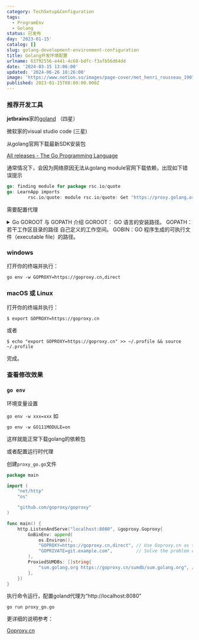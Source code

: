 ```yaml
---
category: TechSetup&Configuration
tags:
  - ProgramEnv
  - Golang
status: 已发布
day: '2023-01-15'
catalog: []
slug: golang-development-environment-configuration
title: Golang开发环境配置
urlname: 63792556-e441-4c68-bdfc-f3afb56d64dd
date: '2024-03-15 13:06:00'
updated: '2024-06-26 18:26:00'
image: 'https://www.notion.so/images/page-cover/met_henri_rousseau_1907.jpg'
published: 2023-01-15T08:00:00.000Z
---
```


### 推荐开发工具


**jetbrains**家的[goland](https://www.jetbrains.com/go/) （四星）


微软家的visual studio code (三星)


从golang官网下载最新SDK安装包


[All releases - The Go Programming Language](https://go.dev/dl/)


通常情况下，会因为网络原因无法从golang  module官网下载依赖，出现如下错误提示


```go
go: finding module for package rsc.io/quote
go: LearnApp imports
        rsc.io/quote: module rsc.io/quote: Get "https://proxy.golang.org/rsc.io/quote/@v/list": dial tcp 172.217.160.113:443: connectex: A connection attempt failed because the connected party did not properly respond after a period of time, or established connection failed because connected host has failed to respond.

```


需要配置代理

<details>
<summary>Go GOROOT 与 GOPATH 介绍
GOROOT：  GO 语言的安装路径。
GOPATH：若干工作区目录的路径 自己定义的工作空间。
GOBIN：GO 程序生成的可执行文件（executable file）的路径。</summary>

</details>


### windows


打开你的终端并执行：


`go env -w GOPROXY=https://goproxy.cn,direct`


### macOS 或 Linux


打开你的终端并执行：


`$ export GOPROXY=https://goproxy.cn`

或者


`$ echo "export GOPROXY=https://goproxy.cn" >> ~/.profile && source ~/.profile`

完成。


### 查看修改效果


### `go env`

环境变量设置


`go env -w xxx=xxx`
如


`go env -w GO111MODULE=on`


这样就能正常下载golang的依赖包


或者配置运行时代理


创建`proxy_go.go`文件


```go
package main

import (
	"net/http"
	"os"

	"github.com/goproxy/goproxy"
)

func main() {
	http.ListenAndServe("localhost:8080", &goproxy.Goproxy{
		GoBinEnv: append(
			os.Environ(),
			"GOPROXY=https://goproxy.cn,direct", // Use Goproxy.cn as the upstream proxy
			"GOPRIVATE=git.example.com",         // Solve the problem of pulling private modules
		),
		ProxiedSUMDBs: []string{
			"sum.golang.org https://goproxy.cn/sumdb/sum.golang.org", // Proxy the default checksum database
		},
	})
}
```


执行命令运行，配置goland代理为“http://localhost:8080”


`go run proxy_go.go`


更详细的说明参考：


[Goproxy.cn](https://goproxy.cn/)

